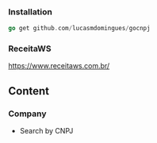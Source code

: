 ### Installation

```go
go get github.com/lucasmdomingues/gocnpj
```

### ReceitaWS
https://www.receitaws.com.br/

## Content

### Company

* Search by CNPJ
